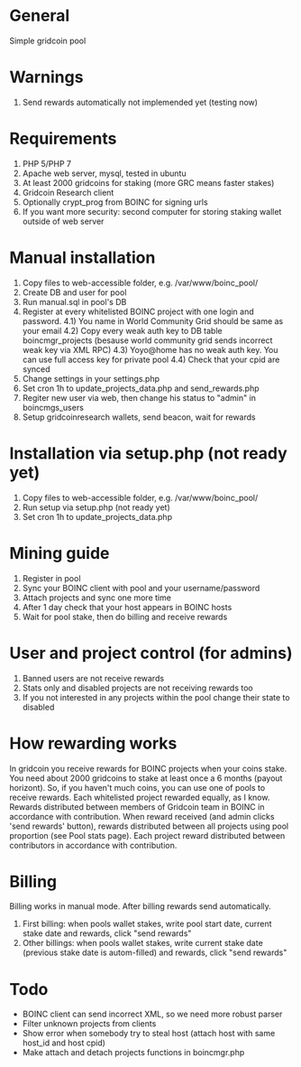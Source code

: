 # General
Simple gridcoin pool

# Warnings
1) Send rewards automatically not implemended yet (testing now)

# Requirements
1) PHP 5/PHP 7
2) Apache web server, mysql, tested in ubuntu
3) At least 2000 gridcoins for staking (more GRC means faster stakes)
4) Gridcoin Research client
5) Optionally crypt_prog from BOINC for signing urls
6) If you want more security: second computer for storing staking wallet outside of web server

# Manual installation
1) Copy files to web-accessible folder, e.g. /var/www/boinc_pool/
2) Create DB and user for pool
3) Run manual.sql in pool's DB
4) Register at every whitelisted BOINC project with one login and password.
4.1) You name in World Community Grid should be same as your email
4.2) Copy every weak auth key to DB table boincmgr_projects (besause world community grid sends incorrect weak key via XML RPC)
4.3) Yoyo@home has no weak auth key. You can use full access key for private pool 4.4) Check that your cpid are synced
5) Change settings in your settings.php
6) Set cron 1h to update_projects_data.php and send_rewards.php
7) Regiter new user via web, then change his status to "admin" in boincmgs_users
8) Setup gridcoinresearch wallets, send beacon, wait for rewards

# Installation via setup.php (not ready yet)
1) Copy files to web-accessible folder, e.g. /var/www/boinc_pool/
2) Run setup via setup.php (not ready yet)
3) Set cron 1h to update_projects_data.php

# Mining guide
1) Register in pool
2) Sync your BOINC client with pool and your username/password
3) Attach projects and sync one more time
4) After 1 day check that your host appears in BOINC hosts
5) Wait for pool stake, then do billing and receive rewards

# User and project control (for admins)
1) Banned users are not receive rewards
2) Stats only and disabled projects are not receiving rewards too
3) If you not interested in any projects within the pool change their state to disabled

# How rewarding works
In gridcoin you receive rewards for BOINC projects when your coins stake. You need about 2000 gridcoins to stake at least once a 6 months (payout horizont). So, if you haven't much coins, you can use one of pools to receive rewards. Each whitelisted project rewarded equally, as I know. Rewards distributed between members of Gridcoin team in BOINC in accordance with contribution. When reward received (and admin clicks 'send rewards' button), rewards distributed between all projects using pool proportion (see Pool stats page). Each project reward distributed between contributors in accordance with contribution.

# Billing
Billing works in manual mode. After billing rewards send automatically.
1) First billing: when pools wallet stakes, write pool start date, current stake date and rewards, click "send rewards"
2) Other billings: when pools wallet stakes, write current stake date (previous stake date is autom-filled) and rewards, click "send rewards"

# Todo
* BOINC client can send incorrect XML, so we need more robust parser
* Filter unknown projects from clients
* Show error when somebody try to steal host (attach host with same host_id and host cpid)
* Make attach and detach projects functions in boincmgr.php
